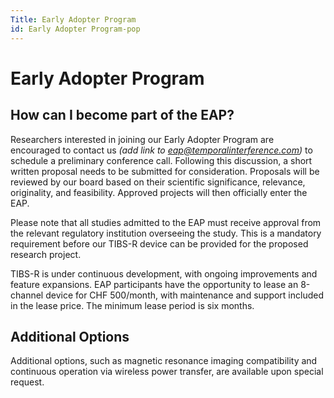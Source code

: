 ```yaml
---
Title: Early Adopter Program
id: Early Adopter Program-pop
---
```

# Early Adopter Program

## How can I become part of the EAP?

Researchers interested in joining our Early Adopter Program are encouraged to contact us *(add link to eap@temporalinterference.com)* to schedule a preliminary conference call. Following this discussion, a short written proposal needs to be submitted for consideration. Proposals will be reviewed by our board based on their scientific significance, relevance, originality, and feasibility. Approved projects will then officially enter the EAP.

Please note that all studies admitted to the EAP must receive approval from the relevant regulatory institution overseeing the study. This is a mandatory requirement before our TIBS-R device can be provided for the proposed research project.

TIBS-R is under continuous development, with ongoing improvements and feature expansions. EAP participants have the opportunity to lease an 8-channel device for CHF 500/month, with maintenance and support included in the lease price. The minimum lease period is six months.

## Additional Options

Additional options, such as magnetic resonance imaging compatibility and continuous operation via wireless power transfer, are available upon special request.
